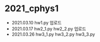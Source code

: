 # 2021_cphys1 
* 2021.03.10 hw1.py 업로드
* 2021.03.17 hw2_1.py hw2_2.py 업로드
* 2021.03.26 hw3_1.py hw3_2.py hw3_3.py 
